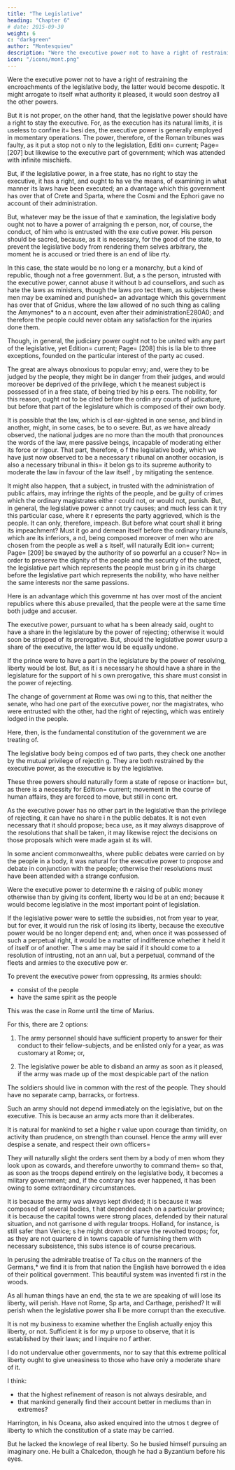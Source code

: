 ```yaml
---
title: "The Legislative"
heading: "Chapter 6"
# date: 2015-09-30
weight: 6
c: "darkgreen"
author: "Montesquieu"
description: "Were the executive power not to have a right of restraining the encroachments of the legislative body, the latter would become despotic"
icon: "/icons/mont.png"
---
```



Were the executive power not to have a right of restraining the encroachments of the legislative body, the latter would become despotic. It might arrogate to itself what authority it pleased, it would soon destroy all the other powers.

But it is not proper, on the other hand, that the legislative power should have a right to stay the executive. For, as the execution has its natural limits, it is useless to confine it= besi des, the executive power is generally employed in momentary operations. The power, therefore, of the Roman tribunes was faulty, as it put a stop not o nly to the legislation, Editi on= current; Page= [207] but likewise to the executive part of government; which was attended with infinite mischiefs.

But, if the legislative power, in a free state, has no right to stay the executive, it has a right, and ought to ha ve the means, of examining in what manner its laws have been executed; an a dvantage which this government has over that of Crete and Sparta, where the Cosmi and the Ephori gave no account of their administration.

But, whatever may be the issue of that e xamination, the legislative body ought not to have a power of arraigning th e person, nor, of course, the conduct, of him who is entrusted with the exe cutive power. His person should be sacred, because, as it is necessary, for the good of the state, to prevent the legislative body from rendering them selves arbitrary, the moment he is accused or tried there is an end of libe rty.

In this case, the state would be no long er a monarchy, but a kind of republic, though not a free government. But, a s the person, intrusted with the executive power, cannot abuse it without b ad counsellors, and such as hate the laws as ministers, though the laws pro tect them, as subjects these men may be examined and punished= an advantage which this government has over that of Gnidus, where the law allowed of no such thing as calling the Amymones* to a n account, even after their administrationE280A0; and therefore the people could never obtain  any satisfaction for the injuries done them.

Though, in general, the judiciary power  ought not to be united with any part of the legislative, yet Edition= current; Page= [208] this is lia ble to three exceptions, founded on the particular interest of the party ac cused.

The great are always obnoxious to popular envy; and, were they to be judged by the people, they might be in danger  from their judges, and would moreover be deprived of the privilege, which t he meanest subject is possessed of in a free state, of being tried by his p eers. The nobility, for this reason, ought not to be cited before the ordin ary courts of judicature, but before that part of the legislature which is  composed of their own body.

It is possible that the law, which is cl ear-sighted in one sense, and blind in another, might, in some cases, be to o severe. But, as we have already observed, the national judges are no more than the mouth that pronounces the words of the law, mere passive beings,  incapable of moderating either its force or rigour. That part, therefore, o f the legislative body, which we have just now observed to be a necessary t ribunal on another occasion, is also a necessary tribunal in this= it belon gs to its supreme authority to moderate the law in favour of the law itself , by mitigating the sentence.

It might also happen, that a subject, in trusted with the administration of public affairs, may infringe the rights  of the people, and be guilty of crimes which the ordinary magistrates eithe r could not, or would not, punish. But, in general, the legislative power c annot try causes; and much less can it try this particular case, where it r epresents the party aggrieved, which is the people. It can only, therefore, impeach. But before what court shall it bring its impeachment? Must it go  and demean itself before the ordinary tribunals, which are its inferiors, a nd, being composed moreover of men who are chosen from the people as well a s itself, will naturally Edit ion= current; Page= [209] be swayed by the authority of so powerful an a ccuser? No= in order to preserve the dignity of the people and the security of the subject, the legislative part which represents the people must brin g in its charge before the legislative part which represents the nobility,  who have neither the same interests nor the same passions.

Here is an advantage which this governme nt has over most of the ancient republics where this abuse prevailed, that  the people were at the same time both judge and accuser.

The executive power, pursuant to what ha s been already said, ought to have a share in the legislature by the power  of rejecting; otherwise it would soon be stripped of its prerogative. But,  should the legislative power usurp a share of the executive, the latter wou ld be equally undone.

If the prince were to have a part in the legislature by the power of resolving, liberty would be lost. But, as it i s necessary he should have a share in the legislature for the support of hi s own prerogative, this share must consist in the power of rejecting.

The change of government at Rome was owi ng to this, that neither the senate, who had one part of the executive power, nor the magistrates, who were entrusted with the other, had the right of rejecting, which was entirely lodged in the people.


Here, then, is the fundamental constitution of the government we are treating of. 

The legislative body being compos ed of two parts, they check one another by the mutual privilege of rejectin g. They are both restrained by the executive power, as the executive is by the legislative.

These three powers should naturally form a state of repose or inaction= but, as there is a necessity for Edition= current; movement in the course of human affairs, they are forced to move, but still in conc ert.

As the executive power has no other part in the legislative than the privilege of rejecting, it can have no share i n the public debates. It is not even necessary that it should propose; beca use, as it may always disapprove of the resolutions that shall be taken, it may likewise reject the decisions on those proposals which were made again st its will.

In some ancient commonwealths, where public debates were carried on by the people in a body, it was natural for the executive power to propose and debate in conjunction with the people; otherwise their resolutions must have been attended with a strange confusion.

Were the executive power to determine th e raising of public money otherwise than by giving its confent, liberty wou ld be at an end; because it would become legislative in the most important point of legislation.

If the legislative power were to settle the subsidies, not from year to year, but for ever, it would run the risk of losing its liberty, because the executive power would be no longer depend ent; and, when once it was possessed of such a perpetual right, it would be a matter of indifference whether it held it of itself or of another. The s ame may be said if it should come to a resolution of intrusting, not an ann ual, but a perpetual, command of the fleets and armies to the executive pow er.

To prevent the executive power from oppressing, its armies should:
- consist of the people
- have the same spirit as the people

This was the case in Rome until the time of Marius. 

For this, there are 2 options:

1. The army personnel should have sufficient property to answer for their conduct to their fellow-subjects, and be enlisted only for a year, as was customary at Rome; or, 

2. The legislative power be able to disband an army as soon as it pleased, if the army was made up of the most despicable part of the nation

The soldiers should live in common with the rest of the people. They should have no separate camp, barracks, or fortress.

Such an army should not depend immediately on the legislative, but on the executive. This is because an army acts more than it deliberates.<!-- , powe r; and this from the very nature of the thing, its business consisting more in action than . -->

It is natural for mankind to set a highe r value upon courage than timidity, on activity than prudence, on strength than counsel. Hence the army will ever despise a senate, and respect their own officers= 

They will naturally slight the orders sent them by a body of men whom they look upon as cowards, and therefore unworthy to command them= so that, as soon as the troops depend entirely on the legislative body, it becomes a military government; and, if the contrary has ever happened, it  has been owing to some extraordinary circumstances. 

It is because the army was always kept divided; it is because it was composed of several bodies, t hat depended each on a particular province; it is because the capital towns were strong places, defended by their natural situation, and not garrisone d with regular troops. Holland, for instance, is still safer than Venice; s he might drown or starve the revolted troops; for, as they are not quartere d in towns capable of furnishing them with necessary subsistence, this subs istence is of course precarious.

In perusing the admirable treatise of Ta citus on the manners of the Germans,* we find it is from that nation the English have borrowed th e idea of their political government. This beautiful system was invented fi rst in the woods.

As all human things have an end, the sta te we are speaking of will lose its liberty, will perish. Have not Rome, Sp arta, and Carthage, perished? It will perish when the legislative power sha ll be more corrupt than the executive.

It is not my business to examine whether the English actually enjoy this liberty, or not. Sufficient it is for my p urpose to observe, that it is established by their laws; and I inquire no f arther.

I do not undervalue other governments, nor to say that this extreme political liberty ought  to give uneasiness to those who have only a moderate share of it. 

I think:
- that the highest refinement of reason is not always desirable, and
- that mankind generally find their account better in mediums than in extremes?

Harrington, in his Oceana, also asked  enquired into the utmos t degree of liberty to which the constitution of a state may be carried. 

But he lacked the knowlege of real liberty. So he busied himself pursuing an imaginary one. He built a Chalcedon, though he had a Byzantium before his eyes.


